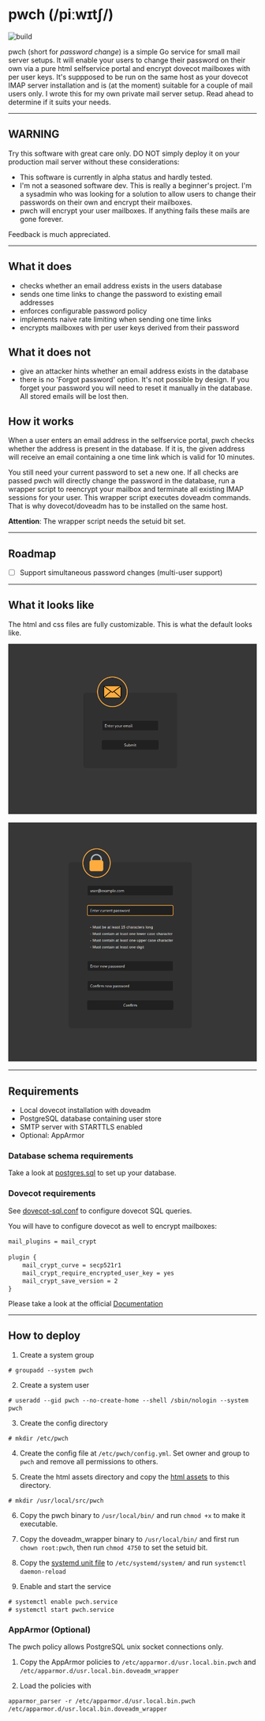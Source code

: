 # pwch (/piːwɪtʃ/)

![build](https://github.com/nonce9/pwch/actions/workflows/pwch.yml/badge.svg)

pwch (short for *password change*) is a simple Go service for small mail server setups.
It will enable your users to change their password on their own via a pure html
selfservice portal and encrypt dovecot mailboxes with per user keys.
It's suppposed to be run on the same host as your dovecot IMAP server
installation and is (at the moment) suitable for a couple of mail users only.
I wrote this for my own private mail server setup. Read ahead to determine if
it suits your needs.

-----

## WARNING

Try this software with great care only. DO NOT simply deploy it on your
production mail server without these considerations:

- This software is currently in alpha status and hardly tested.
- I'm not a seasoned software dev. This is really a beginner's project. I'm a 
sysadmin who was looking for a solution to allow users to change their passwords 
on their own and encrypt their mailboxes.
- pwch will encrypt your user mailboxes. If anything fails these mails are gone
forever.

Feedback is much appreciated.

-----

## What it does

- checks whether an email address exists in the users database
- sends one time links to change the password to existing email addresses
- enforces configurable password policy
- implements naive rate limiting when sending one time links
- encrypts mailboxes with per user keys derived from their password

## What it does not

- give an attacker hints whether an email address exists in the database
- there is no 'Forgot password' option. It's not possible by design. If you
forget your password you will need to reset it manually in the database. All
stored emails will be lost then.

## How it works

When a user enters an email address in the selfservice portal, pwch checks
whether the address is present in the database. If it is, the given address 
will receive an email containing a one time link which is valid for 10 minutes.

You still need your current password to set a new one. If all checks are passed
pwch will directly change the password in the database, run a wrapper script to 
reencrypt your mailbox and terminate all existing IMAP sessions for your user. 
This wrapper script executes doveadm commands. That is why dovecot/doveadm has
to be installed on the same host.

__Attention__: The wrapper script needs the setuid bit set.

-----

## Roadmap

- [ ] Support simultaneous password changes (multi-user support)

-----

## What it looks like

The html and css files are fully customizable. This is what the default looks like.

![Page to submit email address](screenshots/submitEmail.jpg?raw=true)

![Page to change password](screenshots/changePassword.jpg?raw=true)

-----

## Requirements

- Local dovecot installation with doveadm
- PostgreSQL database containing user store
- SMTP server with STARTTLS enabled
- Optional: AppArmor

### Database schema requirements

Take a look at [postgres.sql](config/postgres.sql) to set up your database.

### Dovecot requirements

See [dovecot-sql.conf](config/dovecot-sql.conf) to configure dovecot SQL queries.

You will have to configure dovecot as well to encrypt mailboxes:

```
mail_plugins = mail_crypt

plugin {
    mail_crypt_curve = secp521r1
    mail_crypt_require_encrypted_user_key = yes
    mail_crypt_save_version = 2
}
```

Please take a look at the official [Documentation](https://doc.dovecot.org/configuration_manual/mail_crypt_plugin/)

-----

## How to deploy

1. Create a system group
```
# groupadd --system pwch
```

2. Create a system user
```
# useradd --gid pwch --no-create-home --shell /sbin/nologin --system pwch
```

3. Create the config directory
```
# mkdir /etc/pwch
```

4. Create the config file at `/etc/pwch/config.yml`. Set owner and group to `pwch`
and remove all permissions to others.

5. Create the html assets directory and copy the [html assets](html/) to this directory.
```
# mkdir /usr/local/src/pwch
```

6. Copy the pwch binary to `/usr/local/bin/` and run `chmod +x` to make it executable.

7. Copy the doveadm_wrapper binary to `/usr/local/bin/` and first run `chown root:pwch`, then run `chmod 4750` to set the setuid bit.

8. Copy the [systemd unit file](config/pwch.service) to `/etc/systemd/system/` and run `systemctl daemon-reload`

9. Enable and start the service
```
# systemctl enable pwch.service
# systemctl start pwch.service
```

### AppArmor (Optional)

The pwch policy allows PostgreSQL unix socket connections only.

1. Copy the AppArmor policies to `/etc/apparmor.d/usr.local.bin.pwch` and
`/etc/apparmor.d/usr.local.bin.doveadm_wrapper`

2. Load the policies with
```
apparmor_parser -r /etc/apparmor.d/usr.local.bin.pwch /etc/apparmor.d/usr.local.bin.doveadm_wrapper
```

